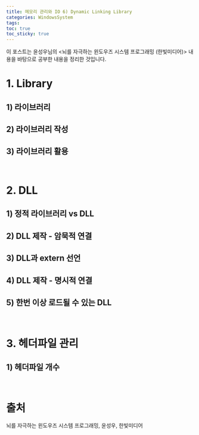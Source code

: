 ```yaml
---
title: 메모리 관리와 IO 6) Dynamic Linking Library
categories: WindowsSystem
tags: 
toc: true
toc_sticky: true
---
```


이 포스트는 윤성우님의 <뇌를 자극하는 윈도우즈 시스템 프로그래밍 (한빛미디어)> 내용을 바탕으로 공부한 내용을 정리한 것입니다. 

# **1. Library**

## **1) 라이브러리**

## **2) 라이브러리 작성**

## **3) 라이브러리 활용**

<br/>

# **2. DLL**

## **1) 정적 라이브러리 vs DLL**

## **2) DLL 제작 - 암묵적 연결**

## **3) DLL과 extern 선언**

## **4) DLL 제작 - 명시적 연결**

## **5) 한번 이상 로드될 수 있는 DLL**

<br/>

# **3. 헤더파일 관리**

## **1) 헤더파일 개수**

<br/>

# **출처**

뇌를 자극하는 윈도우즈 시스템 프로그래밍, 윤성우, 한빛미디어
